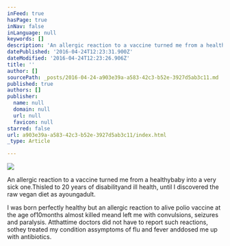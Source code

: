 ```yaml
---
inFeed: true
hasPage: true
inNav: false
inLanguage: null
keywords: []
description: 'An allergic reaction to a vaccine turned me from a healthybaby into a very sick one.Thisled to 20 years of disabilityand ill health, until I discovered the raw vegan diet as ayoungadult.'
datePublished: '2016-04-24T12:23:31.900Z'
dateModified: '2016-04-24T12:23:26.906Z'
title: ''
author: []
sourcePath: _posts/2016-04-24-a903e39a-a583-42c3-b52e-3927d5ab3c11.md
published: true
authors: []
publisher:
  name: null
  domain: null
  url: null
  favicon: null
starred: false
url: a903e39a-a583-42c3-b52e-3927d5ab3c11/index.html
_type: Article

---
```

![](https://the-grid-user-content.s3-us-west-2.amazonaws.com/4c837234-7db7-4311-8bde-ac13a5808d34.jpg)

An allergic reaction to a vaccine turned me from a healthybaby into a very sick one.Thisled to 20 years of disabilityand ill health, until I discovered the raw vegan diet as ayoungadult.

I was born perfectly healthy but an allergic reaction to alive polio vaccine at the age of10months almost killed meand left me with convulsions, seizures and paralysis. Atthattime doctors did not have to report such reactions, sothey treated my condition assymptoms of flu and fever anddosed me up with antibiotics.